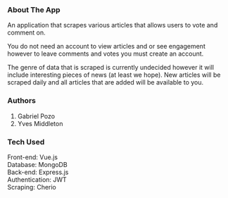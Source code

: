 ### About The App

An application that scrapes various articles that allows users to vote and comment on.

You do not need an account to view articles and or see engagement however to leave comments and votes you must create an account.

The genre of data that is scraped is currently undecided however it will include interesting pieces of news (at least we hope). New articles will be scraped daily and all articles that are added will be available to you.

### Authors

1. Gabriel Pozo
2. Yves Middleton

### Tech Used

Front-end: Vue.js <br />
Database: MongoDB <br />
Back-end: Express.js <br />
Authentication: JWT <br />
Scraping: Cherio <br />